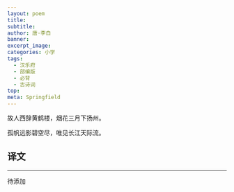 ```yaml
---
layout: poem
title: 
subtitle: 
author: 唐·李白
banner: 
excerpt_image: 
categories: 小学
tags:
  - 汉乐府
  - 部编版
  - 必背
  - 古诗词
top: 
meta: Springfield
---
```


故人西辞黄鹤楼，烟花三月下扬州。

孤帆远影碧空尽，唯见长江天际流。


## 译文

---

待添加